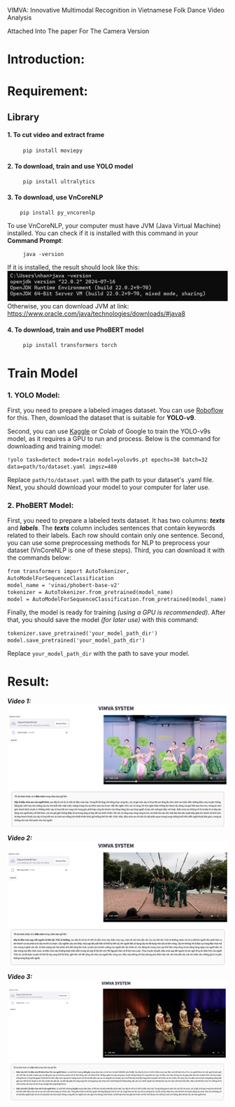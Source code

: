 VIMVA: Innovative Multimodal Recognition in
Vietnamese Folk Dance Video Analysis

Attached Into The paper For The Camera Version

# Introduction:

# Requirement:
## Library
#### 1. To cut video and extract frame
```
     pip install moviepy
```
#### 2. To download, train and use YOLO model
```
     pip install ultralytics
```
#### 3. To download, use VnCoreNLP
```
    pip install py_vncorenlp
```
To use VnCoreNLP, your computer must have JVM (Java Virtual Machine) installed. You can check if it is installed with this command in your **Command Prompt**:
```
     java -version
```
If it is installed, the result should look like this:
![JVM](jvm.png)
Otherwise, you can download JVM at link: https://www.oracle.com/java/technologies/downloads/#java8
#### 4. To download, train and use PhoBERT model
```
     pip install transformers torch
```


# Train Model
### 1. YOLO Model:
First, you need to prepare a labeled images dataset. You can use [Roboflow](https://app.roboflow.com/) for this. Then, download the dataset that is suitable for **YOLO-v9**.

Second, you can use [Kaggle](https://www.kaggle.com/) or Colab of Google to train the YOLO-v9s model, as it requires a GPU to run and process. Below is the command for downloading and training model:
```
!yolo task=detect mode=train model=yolov9s.pt epochs=30 batch=32 data=path/to/dataset.yaml imgsz=480
```
Replace ```path/to/dataset.yaml``` with the path to your dataset's .yaml file.
Next, you should download your model to your computer for later use.
### 2. PhoBERT Model:
First, you need to prepare a labeled texts dataset. It has two columns: ***texts*** and ***labels***. The ***texts*** column includes sentences that contain keywords related to their labels. Each row should contain only one sentence.
Second, you can use some preprocessing methods for NLP to preprocess your dataset (VnCoreNLP is one of these steps).
Third, you can download it with the commands below:
```
from transformers import AutoTokenizer, AutoModelForSequenceClassification
model_name = 'vinai/phobert-base-v2'
tokenizer = AutoTokenizer.from_pretrained(model_name)
model = AutoModelForSequenceClassification.from_pretrained(model_name)
```
Finally, the model is ready for training *(using a GPU is recommended)*. After that, you should save the model *(for later use)* with this command:
```
tokenizer.save_pretrained('your_model_path_dir')
model.save_pretrained('your_model_path_dir')
```
Replace ```your_model_path_dir``` with the path to save your model.
# Result:
***Video 1:***
![Results1](./demo/demo1.jpg)

***Video 2:***
![Results2](./demo/demo2.jpg)

***Video 3:***
![Results3](./demo/demo3.1.jpg)





